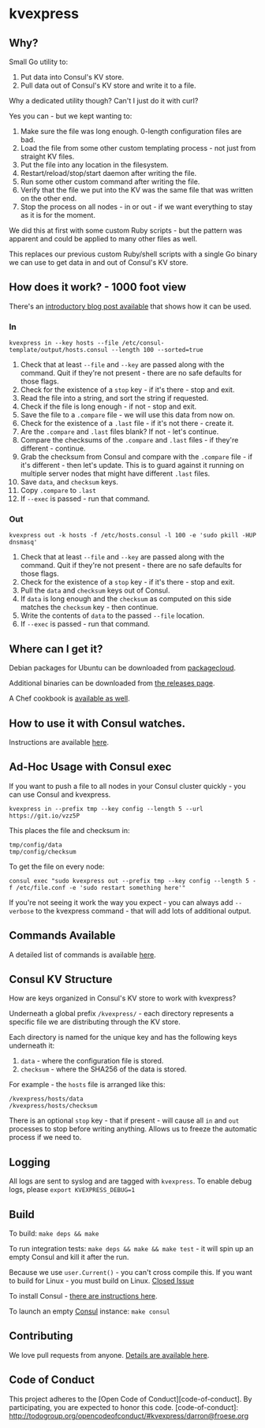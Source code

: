 kvexpress
===============

## Why?

Small Go utility to:

1. Put data into Consul's KV store.
2. Pull data out of Consul's KV store and write it to a file.

Why a dedicated utility though? Can't I just do it with curl?

Yes you can - but we kept wanting to:

1. Make sure the file was long enough. 0-length configuration files are bad.
2. Load the file from some other custom templating process - not just from straight KV files.
3. Put the file into any location in the filesystem.
4. Restart/reload/stop/start daemon after writing the file.
5. Run some other custom command after writing the file.
6. Verify that the file we put into the KV was the same file that was written on the other end.
7. Stop the process on all nodes - in or out - if we want everything to stay as it is for the moment.

We did this at first with some custom Ruby scripts - but the pattern was apparent and could be applied to many other files as well.

This replaces our previous custom Ruby/shell scripts with a single Go binary we can use to get data in and out of Consul's KV store.

## How does it work? - 1000 foot view

There's an [introductory blog post available](https://blog.froese.org/2016/01/25/kvexpress-transporting-config-through-consul/) that shows how it can be used.

### In

`kvexpress in --key hosts --file /etc/consul-template/output/hosts.consul --length 100 --sorted=true`

1. Check that at least `--file` and `--key` are passed along with the command. Quit if they're not present - there are no safe defaults for those flags.
2. Check for the existence of a `stop` key - if it's there - stop and exit.
3. Read the file into a string, and sort the string if requested.
4. Check if the file is long enough - if not - stop and exit.
5. Save the file to a `.compare` file - we will use this data from now on.
6. Check for the existence of a `.last` file - if it's not there - create it.
7. Are the `.compare` and `.last` files blank? If not - let's continue.
8. Compare the checksums of the `.compare` and `.last` files - if they're different - continue.
9. Grab the checksum from Consul and compare with the `.compare` file - if it's different - then let's update. This is to guard against it running on multiple server nodes that might have different `.last` files.
10. Save `data`, and `checksum` keys.
11. Copy `.compare` to `.last`
12. If `--exec` is passed - run that command.

### Out

`kvexpress out -k hosts -f /etc/hosts.consul -l 100 -e 'sudo pkill -HUP dnsmasq'`

1. Check that at least `--file` and `--key` are passed along with the command. Quit if they're not present - there are no safe defaults for those flags.
2. Check for the existence of a `stop` key - if it's there - stop and exit.
3. Pull the `data` and `checksum` keys out of Consul.
4. If `data` is long enough and the `checksum` as computed on this side matches the `checksum` key - then continue.
5. Write the contents of `data` to the passed `--file` location.
6. If `--exec` is passed - run that command.

## Where can I get it?

Debian packages for Ubuntu can be downloaded from [packagecloud](https://packagecloud.io/kvexpress/kvexpress).

Additional binaries can be downloaded from [the releases page](https://github.com/DataDog/kvexpress/releases).

A Chef cookbook is [available as well](https://github.com/DataDog/kvexpress-cookbook).

## How to use it with Consul watches.

Instructions are available [here](https://github.com/DataDog/kvexpress-cookbook#default-usage-with-a-consul-watch).

## Ad-Hoc Usage with Consul exec

If you want to push a file to all nodes in your Consul cluster quickly - you can use Consul and kvexpress.

`kvexpress in --prefix tmp --key config --length 5 --url https://git.io/vzz5P`

This places the file and checksum in:

```
tmp/config/data
tmp/config/checksum
```

To get the file on every node:

`consul exec "sudo kvexpress out --prefix tmp --key config --length 5 -f /etc/file.conf -e 'sudo restart something here'"`

If you're not seeing it work the way you expect - you can always add `--verbose` to the kvexpress command - that will add lots of additional output.

## Commands Available

A detailed list of commands is available [here](https://github.com/DataDog/kvexpress/tree/master/docs/cli.md).

## Consul KV Structure

How are keys organized in Consul's KV store to work with kvexpress?

Underneath a global prefix `/kvexpress/` - each directory represents a specific file we are distributing through the KV store.

Each directory is named for the unique key and has the following keys underneath it:

1. `data` - where the configuration file is stored.
2. `checksum` - where the SHA256 of the data is stored.

For example - the `hosts` file is arranged like this:

```
/kvexpress/hosts/data
/kvexpress/hosts/checksum
```

There is an optional `stop` key - that if present - will cause all `in` and `out` processes to stop before writing anything. Allows us to freeze the automatic process if we need to.

## Logging

All logs are sent to syslog and are tagged with `kvexpress`. To enable debug logs, please `export KVEXPRESS_DEBUG=1`

## Build

To build: `make deps && make`

To run integration tests: `make deps && make && make test` - it will spin up an empty Consul and kill it after the run.

Because we use `user.Current()` - you can't cross compile this. If you want to build for Linux - you must build on Linux. [Closed Issue](https://github.com/DataDog/kvexpress/issues/51#issuecomment-170307910)

To install Consul - [there are instructions here](https://www.consul.io/intro/getting-started/install.html).

To launch an empty [Consul](https://www.consul.io/) instance: `make consul`

## Contributing

We love pull requests from anyone. [Details are available here](https://github.com/DataDog/kvexpress/blob/master/CONTRIBUTING.md).

## Code of Conduct

This project adheres to the [Open Code of Conduct][code-of-conduct]. By participating, you are expected to honor this code.
[code-of-conduct]: http://todogroup.org/opencodeofconduct/#kvexpress/darron@froese.org

